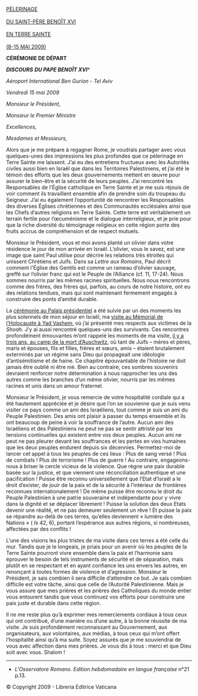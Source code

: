 [PÈLERINAGE \
\
DU SAINT-PÈRE BENOÎT XVI\
\
EN TERRE SAINTE\
\
(8-15 MAI 2009)](/content/benedict-xvi/fr/travels/2009/index_holy-land.html)

**CÉRÉMONIE DE DÉPART**

***DISCOURS*** ***DU PAPE BENOÎT XVI****

*Aéroport International Ben Gurion - Tel Aviv*

*Vendredi 15 mai 2009*

*Monsieur le Président,*

*Monsieur le Premier Ministre*

*Excellences,*

*Mesdames et Messieurs,*

Alors que je me prépare à regagner Rome, je voudrais partager avec vous quelques-unes des impressions les plus profondes que ce pèlerinage en Terre Sainte me laissent. J’ai eu des entretiens fructueux avec les Autorités civiles aussi bien en Israël que dans les Territoires Palestiniens, et j’ai été le témoin des efforts que les deux gouvernements mettent en œuvre pour assurer le bien-être et la sécurité de leurs peuples. J’ai rencontré les Responsables de l'Église catholique en Terre Sainte et je me suis réjouis de voir comment ils travaillent ensemble afin de prendre soin du troupeau du Seigneur. J’ai eu également l’opportunité de rencontrer les Responsables des diverses Églises chrétiennes et des Communautés ecclésiales ainsi que les Chefs d’autres religions en Terre Sainte. Cette terre est véritablement un terrain fertile pour l’œcuménisme et le dialogue interreligieux, et je prie pour que la riche diversité du témoignage religieux en cette région porte des fruits accrus de compréhension et de respect mutuels.

Monsieur le Président, vous et moi avons planté un olivier dans votre résidence le jour de mon arrivée en Israël. L’olivier, vous le savez, est une image que saint Paul utilise pour décrire les relations très étroites qui unissent Chrétiens et Juifs. Dans sa *Lettre aux Romains*, Paul décrit comment l'Église des Gentils est comme un rameau d’olivier sauvage, greffé sur l’olivier franc qui est le Peuple de l’Alliance (cf. 11, 17-24). Nous sommes nourris par les mêmes racines spirituelles. Nous nous rencontrons comme des frères, des frères qui, parfois, au cours de notre histoire, ont eu des relations tendues, mais qui sont maintenant fermement engagés à construire des ponts d’amitié durable.

La [cérémonie au Palais présidentiel](/content/benedict-xvi/fr/speeches/2009/may/documents/hf_ben-xvi_spe_20090511_presidente-israele.html) a été suivie par un des moments les plus solennels de mon séjour en Israël, ma [visite au Mémorial de l’Holocauste à Yad Vashem](/content/benedict-xvi/fr/speeches/2009/may/documents/hf_ben-xvi_spe_20090511_yad-vashem.html), où j’ai présenté mes respects aux victimes de la *Shoah*. J’y ai aussi rencontré quelques-uns des survivants. Ces rencontres profondément émouvantes m’ont rappelé les moments de ma visite, [il y a trois ans, au camp de la mort d’Auschwitz](/content/benedict-xvi/fr/speeches/2006/may/documents/hf_ben-xvi_spe_20060528_auschwitz-birkenau.html), où tant de Juifs – mères et pères, maris et épouses, fils et filles, frères et sœurs, amis – étaient brutalement exterminés par un régime sans Dieu qui propageait une idéologie d’antisémitisme et de haine. Ce chapitre épouvantable de l’histoire ne doit jamais être oublié ni être nié. Bien au contraire, ces sombres souvenirs devraient renforcer notre détermination à nous rapprocher les uns des autres comme les branches d’un même olivier, nourris par les mêmes racines et unis dans un amour fraternel.

Monsieur le Président, je vous remercie de votre hospitalité cordiale qui a été hautement appréciée et je désire que l’on se souvienne que je suis venu visiter ce pays comme un ami des Israéliens, tout comme je suis un ami du Peuple Palestinien. Des amis ont plaisir à passer du temps ensemble et ils ont beaucoup de peine à voir la souffrance de l’autre. Aucun ami des Israéliens et des Palestiniens ne peut ne pas se sentir attristé par les tensions continuelles qui existent entre vos deux peuples. Aucun ami ne peut ne pas pleurer devant les souffrances et les pertes en vies humaines que les deux peuples endurent depuis six décennies. Permettez-moi de lancer cet appel à tous les peuples de ces lieux : Plus de sang versé ! Plus de combats ! Plus de terrorisme ! Plus de guerre ! Au contraire, engageons-nous à briser le cercle vicieux de la violence. Que règne une paix durable basée sur la justice, et que viennent une réconciliation authentique et une pacification ! Puisse être reconnu universellement que l’Etat d’Israël a le droit d’exister, de jouir de la paix et de la sécurité à l’intérieur de frontières reconnues internationalement ! De même puisse être reconnu le droit du Peuple Palestinien à une patrie souveraine et indépendante pour y vivre dans la dignité et se déplacer librement ! Puisse la solution des deux Etats devenir une réalité, et ne pas demeurer seulement un rêve ! Et puisse la paix se répandre au-delà de ces terres, qu’elles deviennent « lumière des Nations » ( *Is* 42, 6), portant l’espérance aux autres régions, si nombreuses, affectées par des conflits !

L’une des visions les plus tristes de ma visite dans ces terres a été celle du mur. Tandis que je le longeais, je priais pour un avenir où les peuples de la Terre Sainte pourront vivre ensemble dans la paix et l’harmonie sans éprouver le besoin de tels instruments de sécurité et de séparation, mais plutôt en se respectant et en ayant confiance les uns envers les autres, en renonçant à toutes formes de violence et d’agression. Monsieur le Président, je sais combien il sera difficile d’atteindre ce but. Je sais combien difficile est votre tâche, ainsi que celle de l’Autorité Palestinienne. Mais je vous assure que mes prières et les prières des Catholiques du monde entier vous entourent tandis que vous continuez vos efforts pour construire une paix juste et durable dans cette région.

Il ne me reste plus qu’à exprimer mes remerciements cordiaux à tous ceux qui ont contribué, d’une manière ou d’une autre, à la bonne réussite de ma visite. Je suis profondément reconnaissant au Gouvernement, aux organisateurs, aux volontaires, aux médias, à tous ceux qui m’ont offert l’hospitalité ainsi qu’à ma suite. Soyez assurés que je me souviendrai de vous avec affection dans mes prières. Je vous dis à tous : merci et que Dieu soit avec vous. Shalom !

* * *

* *L'Osservatore Romano. Edition hebdomadaire en langue française* n°21 p.13.

© Copyright 2009 - Libreria Editrice Vaticana